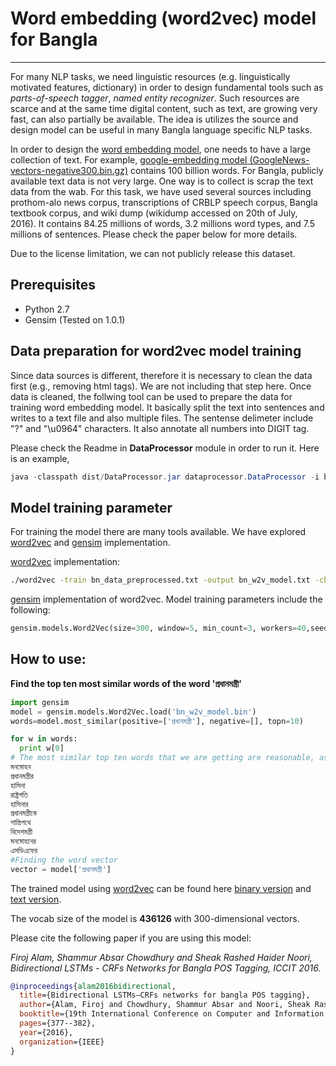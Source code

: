 

# Word embedding (word2vec) model for Bangla
-------------------------------
For many NLP tasks, we need linguistic resources (e.g. linguistically motivated features, dictionary) in order to design fundamental tools such as *parts-of-speech tagger*, *named entity recognizer*. Such resources are scarce and at the same time digital content, such as text, are growing very fast, can also partially be available. The idea is utilizes the source and design model can be useful in many Bangla language specific NLP tasks.

In order to design the [word embedding model](https://www.google.com/url?sa=t&rct=j&q=&esrc=s&source=web&cd=2&cad=rja&uact=8&ved=0ahUKEwiknYmBt6_RAhUCuxQKHa84ArsQFggiMAE&url=https%3A%2F%2Fen.wikipedia.org%2Fwiki%2FWord_embedding&usg=AFQjCNEfLh8jgy4D59NSHg0p0saR50y5LA&sig2=haVtPU6KTAvFh-kyNrFsQA), one needs to have a large collection of text. For example, [google-embedding model (GoogleNews-vectors-negative300.bin.gz)](https://code.google.com/archive/p/word2vec/) contains 100 billion words. For Bangla, publicly available text data is not very large. One way is to collect is scrap the text data from the wab.
For this task, we have used several sources including prothom-alo news corpus, transcriptions of CRBLP speech corpus, Bangla textbook corpus, and wiki dump (wikidump accessed on 20th of July, 2016). It contains 84.25 millions of words, 3.2 millions word types, and 7.5 millions of sentences. Please check the paper below for more details.

Due to the license limitation, we can not publicly release this dataset.

## Prerequisites
* Python 2.7
* Gensim (Tested on 1.0.1)

## Data preparation for word2vec model training
Since data sources is different, therefore it is necessary to clean the data first (e.g., removing html tags). We are not including that step here.
Once data is cleaned, the follwing tool can be used to prepare the data for training word embedding model. It basically split the text into sentences and writes to a text file and also multiple files. The sentense delimeter include "?" and "\u0964" characters.
It also annotate all numbers into DIGIT tag.

Please check the Readme in **DataProcessor** module in order to run it. Here is an example,
```java
java -classpath dist/DataProcessor.jar dataprocessor.DataProcessor -i bn_data_files_list.txt -d bn_data_preprocessed/ -o bn_data_preprocessed.txt
```

## Model training parameter
For training the model there are many tools available. We have explored [word2vec](https://code.google.com/archive/p/word2vec/) and [gensim](https://radimrehurek.com/gensim/models/word2vec.html) implementation.

[word2vec](https://code.google.com/archive/p/word2vec/) implementation:
```bash
./word2vec -train bn_data_preprocessed.txt -output bn_w2v_model.txt -cbow 0 -size 300 -window 5 -negative 5 -hs 1 -sample 1e-4 -threads 40 -binary 0 -iter 15 -min-count 3 -save-vocab bn_w2v_model_vocab.txt
```

[gensim](https://radimrehurek.com/gensim/models/word2vec.html) implementation of word2vec. Model training parameters include the following:
```python
gensim.models.Word2Vec(size=300, window=5, min_count=3, workers=40,seed=1,cbow=0,sample=1e-4,hs=1,negative=5,iter=15)
```

## How to use:
**Find the top ten most similar words of the word 'প্রধানমন্ত্রী'**
```python
import gensim
model = gensim.models.Word2Vec.load('bn_w2v_model.bin')
words=model.most_similar(positive=['প্রধানমন্ত্রী'], negative=[], topn=10)

for w in words:
  print w[0]
# The most similar top ten words that we are getting are reasonable, as shown below.
মনমোহন
প্রধানমন্ত্রীর
হাসিনা
রাষ্ট্রপতি
হাসিনার
প্রধানমন্ত্রীকে
শান্তিপথে
বিদেশমন্ত্রী
মনমোহনের
এসডিএফের
#Finding the word vector
vector = model['প্রধানমন্ত্রী']
```
The trained model using [word2vec](https://code.google.com/archive/p/word2vec/) can be found here [binary version](https://drive.google.com/file/d/0Bxa1keXJ_v7CMmNwdWlEUVJOdlU/view?usp=sharing) and [text version](https://drive.google.com/open?id=0Bxa1keXJ_v7CMmNwdWlEUVJOdlU).

The vocab size of the model is **436126** with 300-dimensional vectors.

Please cite the following paper if you are using this model:

*Firoj Alam, Shammur Absar Chowdhury and Sheak Rashed Haider Noori, Bidirectional LSTMs - CRFs Networks for Bangla POS Tagging, ICCIT 2016.*

```bib
@inproceedings{alam2016bidirectional,
  title={Bidirectional LSTMs—CRFs networks for bangla POS tagging},
  author={Alam, Firoj and Chowdhury, Shammur Absar and Noori, Sheak Rashed Haider},
  booktitle={19th International Conference on Computer and Information Technology (ICCIT), 2016},
  pages={377--382},
  year={2016},
  organization={IEEE}
}
```
